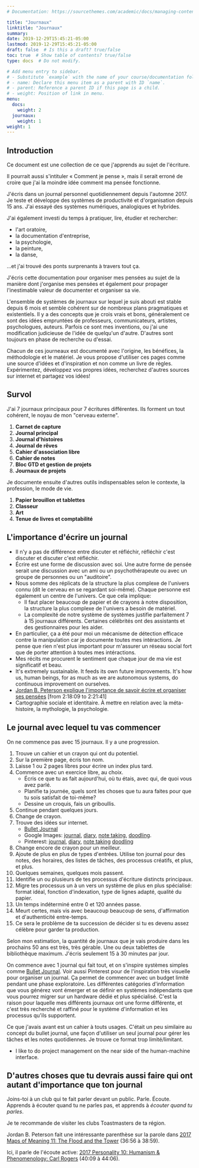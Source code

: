 ```yaml
---
# Documentation: https://sourcethemes.com/academic/docs/managing-content/

title: "Journaux"
linktitle: "Journaux"
summary:
date: 2019-12-29T15:45:21-05:00
lastmod: 2019-12-29T15:45:21-05:00
draft: false  # Is this a draft? true/false
toc: true  # Show table of contents? true/false
type: docs  # Do not modify.

# Add menu entry to sidebar.
# - Substitute `example` with the name of your course/documentation folder.
# - name: Declare this menu item as a parent with ID `name`.
# - parent: Reference a parent ID if this page is a child.
# - weight: Position of link in menu.
menu:
  docs:
    weight: 2
  journaux:
    weight: 1
weight: 1
---
```


## Introduction

Ce document est une collection de ce que j'apprends au sujet de l'écriture.

Il pourrait aussi s'intituler « Comment je pense », mais il serait erroné de croire que j'ai la moindre idée comment ma pensée fonctionne.

J'écris dans un journal personnel quotidiennement depuis l'automne 2017.
Je teste et développe des systèmes de productivité et d'organisation depuis 15 ans.
J'ai essayé des systèmes numériques, analogiques et hybrides.

J'ai également investi du temps à pratiquer, lire, étudier et rechercher:

* l'art oratoire,
* la documentation d'entreprise,
* la psychologie,
* la peinture,
* la danse,

…et j'ai trouvé des ponts surprenants à travers tout ça.

J'écris cette documentation pour organiser mes pensées au sujet de la manière dont j'organise mes pensées
et également pour propager l'inestimable valeur de documenter et organiser sa vie.

L'ensemble de systèmes de journaux sur lequel je suis abouti est stable depuis 6 mois et semble cohérent sur de nombreux plans pragmatiques et existentiels.
Il y a des concepts que je crois vrais et bons, généralement ce sont des idées empruntées de professeurs, communicateurs, artistes, psychologues, auteurs.
Parfois ce sont mes inventions, ou j'ai une modification judicieuse de l'idée de quelqu'un d'autre.
D'autres sont toujours en phase de recherche ou d'essai.

Chacun de ces journeaux est documenté avec l'origine, les bénéfices, la méthodologie et le matériel.
Je vous propose d'utiliser ces pages comme une source d'idées et d'inspiration et non comme un livre de règles.
Expérimentez, développez vos propres idées, recherchez d'autres sources sur internet et partagez vos idées!


## Survol

J'ai 7 journaux principaux pour 7 écritures différentes.
Ils forment un tout cohérent, le noyau de mon "cerveau externe".

1. **Carnet de capture**
1. **Journal principal**
1. **Journal d'histoires**
1. **Journal de rêves**
1. **Cahier d'association libre**
1. **Cahier de notes**
1. **Bloc GTD et gestion de projets**
1. **Journaux de projets**

Je documente ensuite d'autres outils indispensables selon le contexte, la profession, le mode de vie.

1. **Papier brouillon et tablettes**
1. **Classeur**
1. **Art**
1. **Tenue de livres et comptabilité**


## L'importance d'écrire un journal

* Il n'y a pas de différence entre discuter et réfléchir, réfléchir c'est discuter et discuter c'est réfléchir.
* Écrire est une forme de discussion avec soi. Une autre forme de pensée serait une discussion avec un ami ou un psychothérapeute ou avec un groupe de personnes ou un "auditoire".
* Nous somme des réplicats de la structure la plus complexe de l'univers connu (dit le cerveau en se regardant soi-même). Chaque personne est également un centre de l'univers. Ce que cela implique:
    * Il faut placer beaucoup de papier et de crayons à notre disposition, la structure la plus complexe de l'univers a besoin de matériel.
    * La complexité de notre système de systèmes justifie parfaitement 7 à 15 journaux différents.
      Certaines célébrités ont des assistants et des gestionnaires pour les aider.
* En particulier, ça a été pour moi un mécanisme de détection efficace contre la manipulation car je documente toutes mes intéractions. Je pense que rien n'est plus important pour m'assurer un réseau social fort que de porter attention à toutes mes intéractions.
* Mes récits me procurent le sentiment que chaque jour de ma vie est significatif et beau.
* It's extremely sustainable. It feeds its own future improvements. It's how us, human beings, for as much as we are autonomous systems, do continuous improvement on ourselves.
* [Jordan B. Peterson explique l'importance de savoir écrire et organiser ses pensées](https://youtu.be/nsZ8XqHPjI4?t=8289) [from 2:18:09 to 2:21:41]
* Cartographie sociale et identitaire. À mettre en relation avec la méta-histoire, la mythologie, la psychologie.


## Le journal avec lequel tu vas commencer

On ne commence pas avec 15 journaux. Il y a une progression.

1. Trouve un cahier et un crayon qui ont du potentiel.
1. Sur la première page, écris ton nom.
1. Laisse 1 ou 2 pages libres pour écrire un index plus tard.
1. Commence avec un exercice libre, au choix.
      * Écris ce que tu as fait aujourd'hui, où tu étais, avec qui, de quoi vous avez parlé.
      * Planifie ta journée, quels sont les choses que tu aura faites pour que tu sois satisfait de toi-même?
      * Dessine un croquis, fais un griboullis.
1. Continue pendant quelques jours.
1. Change de crayon.
1. Trouve des idées sur internet.
      * [Bullet Journal](https://bulletjournal.com/)
      * Google Images: 
        [journal](https://www.google.ca/search?tbm=isch&source=hp&biw=1635&bih=949&ei=oDcRXpC1O-uN_QahjbHwBg&q=journal&oq=journal&gs_l=img.3..0l3j0i131j0l6.568.1220..1895...0.0..1.194.821.6j2......0....1..gws-wiz-img.....0._ynGpNm-d9c&ved=0ahUKEwiQhdC4o-vmAhXrRt8KHaFGDG4Q4dUDCAU&uact=5),
        [diary](https://www.google.ca/search?biw=1635&bih=949&tbm=isch&sa=1&ei=pDcRXvKpJaHG5gLGtqtg&q=diary&oq=diary&gs_l=img.3..0i67l10.36097.36771..36949...1.0..1.284.871.4j2j1......0....1..gws-wiz-img.......0.i1TxqOEsq0k&ved=0ahUKEwjyi666o-vmAhUho1kKHUbbCgwQ4dUDCAY&uact=5),
        [note taking](https://www.google.ca/search?biw=1635&bih=949&tbm=isch&sa=1&ei=GzgRXq3MDaLr5gLOu5iYAQ&q=note+taking&oq=note+taking&gs_l=img.3..0l10.38.38..1554...0.0..0.177.504.0j3......0....1..gws-wiz-img.8jXl-hlFrv0&ved=0ahUKEwjtxfXyo-vmAhWitVkKHc4dBhMQ4dUDCAY&uact=5),
        [doodling](https://www.google.ca/search?biw=1635&bih=949&tbm=isch&sa=1&ei=HjgRXtGVD82K5wL354WwAQ&q=doodling&oq=doodling&gs_l=img.3..0i67j0l9.16528.18345..18470...6.0..0.381.1337.4j5j0j1......0....1..gws-wiz-img.......0i131.4dikkuu9u8A&ved=0ahUKEwjRnK70o-vmAhVNxVkKHfdzARYQ4dUDCAY&uact=5).
      * Pinterest:
        [journal](https://www.pinterest.ca/search/pins/?q=journal&rs=typed&term_meta[]=journal%7Ctyped),
        [diary](https://www.pinterest.ca/search/pins/?q=diary&rs=typed&term_meta[]=diary%7Ctyped),
        [note taking](https://www.pinterest.ca/search/pins/?q=note%20taking&rs=typed&term_meta[]=note%7Ctyped&term_meta[]=taking%7Ctyped)
        [doodling](https://www.pinterest.ca/search/pins/?q=doodling&rs=typed&term_meta[]=doodling%7Ctyped)
1. Change encore de crayon pour un meilleur.
1. Ajoute de plus en plus de types d'entrées. Utilise ton journal pour des notes, des horaires, des listes de tâches, des processus créatifs, et plus, et plus.
1. Quelques semaines, quelques mois passent.
1. Identifie un ou plusieurs de tes processus d'écriture distincts principaux.
1. Migre tes processus un à un vers un système de plus en plus spécialisé: format idéal, fonction d'indexation, type de lignes adapté, qualité du papier.
1. Un temps indéterminé entre 0 et 120 années passe.
1. Meurt certes, mais vis avec beaucoup beaucoup de sens, d'affirmation et d'authenticité entre-temps.
1. Ce sera le problème de ta succession de décider si tu es devenu assez célèbre pour garder ta production.

Selon mon estimation, la quantité de journaux que je vais produire dans les prochains 50 ans est très, très gérable.
Une ou deux tablettes de bibliothèque maximum.
J'écris seulement 15 à 30 minutes par jour.

On commence avec 1 journal qui fait tout, et on s'inspire systèmes simples comme [Bullet Journal](https://bulletjournal.com/).
Voir aussi Pinterest pour de l'inspiration très visuelle pour organiser un journal.
Ça permet de commencer avec un budget limité pendant une phase exploratoire.
Les différentes catégories d'information que vous générez vont émerger et se définir en systèmes indépendants que vous pourrez migrer sur un hardware dédié et plus spécialisé.
C'est la raison pour laquelle mes différents journaux ont une forme différente, et c'est très recherché et raffiné pour le système d'information et les processus qu'ils supportent.

Ce que j'avais avant est un cahier à touts usages.
C'était un peu similaire au concept du bullet journal,
une façon d'utiliser un seul journal pour gérer les tâches et les notes quotidiennes.
Je trouve ce format trop limité/limitant.

* I like to do project management on the near side of the human-machine interface.


## D'autres choses que tu devrais aussi faire qui ont autant d'importance que ton journal

Joins-toi à un club qui te fait parler devant un public. Parle. Écoute. Apprends à écouter quand tu ne parles pas, et apprends à *écouter quand tu parles*.

Je te recommande de visiter les clubs Toastmasters de ta région.

Jordan B. Peterson fait une intéressante parenthèse sur la parole dans
[2017 Maps of Meaning 11: The Flood and the Tower](https://youtu.be/T4fjSrVCDvA?t=2216) (36:56 à 38:59).

Ici, il parle de l'écoute active:
[2017 Personality 10: Humanism & Phenomenology: Carl Rogers](https://youtu.be/68tFnjkIZ1Q?t=2408)
(40:09 à 44:06).
